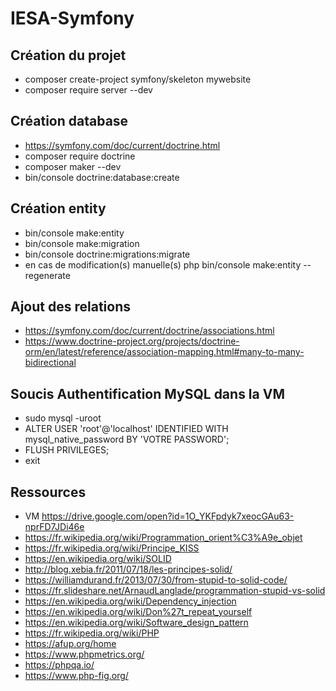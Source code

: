 # IESA-Symfony

## Création du projet

 - composer create-project symfony/skeleton mywebsite
 - composer require server --dev

## Création database
 - https://symfony.com/doc/current/doctrine.html
 - composer require doctrine
 - composer maker --dev
 - bin/console doctrine:database:create

## Création entity
 - bin/console make:entity
 - bin/console make:migration
 - bin/console doctrine:migrations:migrate
 - en cas de modification(s) manuelle(s) php bin/console make:entity --regenerate

## Ajout des relations
 - https://symfony.com/doc/current/doctrine/associations.html
 - https://www.doctrine-project.org/projects/doctrine-orm/en/latest/reference/association-mapping.html#many-to-many-bidirectional

## Soucis Authentification MySQL dans la VM

- sudo mysql -uroot
- ALTER USER 'root'@'localhost' IDENTIFIED WITH mysql_native_password BY 'VOTRE PASSWORD';
- FLUSH PRIVILEGES;
- exit

## Ressources

 - VM https://drive.google.com/open?id=1O_YKFpdyk7xeocGAu63-nprFD7JDi46e
 - https://fr.wikipedia.org/wiki/Programmation_orient%C3%A9e_objet
 - https://fr.wikipedia.org/wiki/Principe_KISS
 - https://en.wikipedia.org/wiki/SOLID
 - http://blog.xebia.fr/2011/07/18/les-principes-solid/
 - https://williamdurand.fr/2013/07/30/from-stupid-to-solid-code/
 - https://fr.slideshare.net/ArnaudLanglade/programmation-stupid-vs-solid
 - https://en.wikipedia.org/wiki/Dependency_injection
 - https://en.wikipedia.org/wiki/Don%27t_repeat_yourself
 - https://en.wikipedia.org/wiki/Software_design_pattern
 - https://fr.wikipedia.org/wiki/PHP
 - https://afup.org/home
 - https://www.phpmetrics.org/
 - https://phpqa.io/
 - https://www.php-fig.org/

